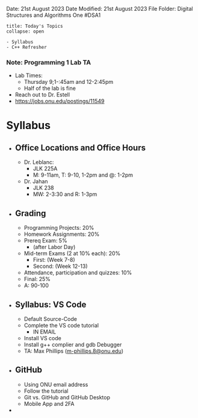 Date: 21st August 2023
Date Modified: 21st August 2023
File Folder: Digital Structures and Algorithms One
#DSA1

```ad-abstract
title: Today's Topics
collapse: open

- Syllabus
- C++ Refresher

```

### Note: Programming 1 Lab TA

- Lab Times:
	- Thursday 9;1-:45am and 12-2:45pm
	- Half of the lab is fine
- Reach out to Dr. Estell
- https://jobs.onu.edu/postings/11549

# Syllabus

- ## Office Locations and Office Hours
	- Dr. Leblanc:
		- JLK 225A
		- M: 9-11am, T: 9-10, 1-2pm and @: 1-2pm
	- Dr. Jahan
		- JLK 238
		- MW: 2-3:30 and R: 1-3pm
- ## Grading
	- Programming Projects: 20%
	- Homework Assignments: 20%
	- Prereq Exam: 5% 
		- (after Labor Day)
	- Mid-term Exams (2 at 10% each): 20% 
		- First: (Week 7-8)
		- Second: (Week 12-13)
	- Attendance, participation and quizzes: 10%
	- Final: 25%
	- A: 90-100
- ## Syllabus: VS Code
	- Default Source-Code
	- Complete the VS code tutorial
		- IN EMAIL
	- Install VS code
	- Install g++ complier and gdb Debugger
	- TA: Max Phillips (m-phillips.8@onu.edu)
- ## GitHub
	- Using ONU email address
	- Follow the tutorial
	- Git vs. GitHub and GitHub Desktop
	- Mobile App and 2FA
- 